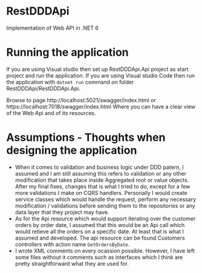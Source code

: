 # RestDDDApi

Implementation of Web API in .NET 6

# Running the application

If you are using Visual studio then set up RestDDDApi.Api project as start project and run the application.
If you are using Visual studio Code then run the application with `dotnet run` command on folder RestDDDApi/RestDDDApi.Api.

Browse to page http://localhost:5021/swagger/index.html or https://localhost:7018/swagger/index.html
Where you can have a clear view of the Web Api and of its resources.

# Assumptions - Thoughts when designing the application

- When it comes to validation and business logic under DDD patern, I assumed and I am still assuming this refers to validation or any other
  modification that takes place inside Aggregated root or value objects. After my final fixes, changes that is what I tried to do, except for a few more validations I make on CQRS handlers. Personally I would create service classes which would handle the request, perform any necessary modification / validations before sending them to the repositories or any data layer that they project may have.
- As for the Api resource which would support iterating over the customer orders by order date, I assumed that this would be an Api call which would retieve all the orders on a specific date. At least that is what I assumed and developed. The api resource can be found Customers controllers with action name `GetOrdersByDate`.
- I wrote XML comments on every ocassion possible. However, I have left some files without it comments such as interfaces which I think are pretty straightforward what they are used for.
